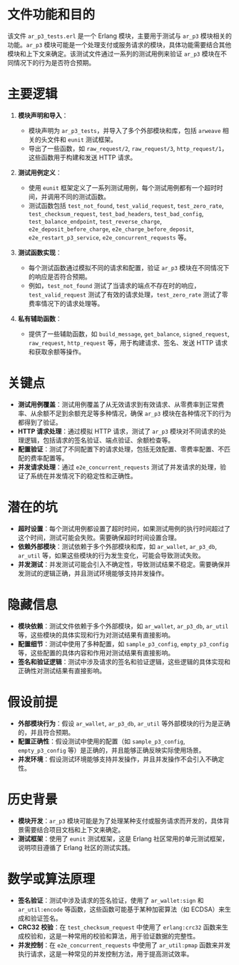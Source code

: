 # 文件功能和目的

该文件 `ar_p3_tests.erl` 是一个 Erlang 模块，主要用于测试与 `ar_p3` 模块相关的功能。`ar_p3` 模块可能是一个处理支付或服务请求的模块，具体功能需要结合其他模块和上下文来确定。该测试文件通过一系列的测试用例来验证 `ar_p3` 模块在不同情况下的行为是否符合预期。

# 主要逻辑

1. **模块声明和导入**：
   - 模块声明为 `ar_p3_tests`，并导入了多个外部模块和库，包括 `arweave` 相关的头文件和 `eunit` 测试框架。
   - 导出了一些函数，如 `raw_request/2`, `raw_request/3`, `http_request/1`，这些函数用于构建和发送 HTTP 请求。

2. **测试用例定义**：
   - 使用 `eunit` 框架定义了一系列测试用例，每个测试用例都有一个超时时间，并调用不同的测试函数。
   - 测试函数包括 `test_not_found`, `test_valid_request`, `test_zero_rate`, `test_checksum_request`, `test_bad_headers`, `test_bad_config`, `test_balance_endpoint`, `test_reverse_charge`, `e2e_deposit_before_charge`, `e2e_charge_before_deposit`, `e2e_restart_p3_service`, `e2e_concurrent_requests` 等。

3. **测试函数实现**：
   - 每个测试函数通过模拟不同的请求和配置，验证 `ar_p3` 模块在不同情况下的响应是否符合预期。
   - 例如，`test_not_found` 测试了当请求的端点不存在时的响应，`test_valid_request` 测试了有效的请求处理，`test_zero_rate` 测试了零费率情况下的请求处理等。

4. **私有辅助函数**：
   - 提供了一些辅助函数，如 `build_message`, `get_balance`, `signed_request`, `raw_request`, `http_request` 等，用于构建请求、签名、发送 HTTP 请求和获取余额等操作。

# 关键点

- **测试用例覆盖**：测试用例覆盖了从无效请求到有效请求、从零费率到正常费率、从余额不足到余额充足等多种情况，确保 `ar_p3` 模块在各种情况下的行为都得到了验证。
- **HTTP 请求处理**：通过模拟 HTTP 请求，测试了 `ar_p3` 模块对不同请求的处理逻辑，包括请求的签名验证、端点验证、余额检查等。
- **配置验证**：测试了不同配置下的请求处理，包括无效配置、零费率配置、不匹配的费率配置等。
- **并发请求处理**：通过 `e2e_concurrent_requests` 测试了并发请求的处理，验证了系统在并发情况下的稳定性和正确性。

# 潜在的坑

- **超时设置**：每个测试用例都设置了超时时间，如果测试用例的执行时间超过了这个时间，测试可能会失败。需要确保超时时间设置合理。
- **依赖外部模块**：测试依赖于多个外部模块和库，如 `ar_wallet`, `ar_p3_db`, `ar_util` 等，如果这些模块的行为发生变化，可能会导致测试失败。
- **并发测试**：并发测试可能会引入不确定性，导致测试结果不稳定。需要确保并发测试的逻辑正确，并且测试环境能够支持并发操作。

# 隐藏信息

- **模块依赖**：测试文件依赖于多个外部模块，如 `ar_wallet`, `ar_p3_db`, `ar_util` 等，这些模块的具体实现和行为对测试结果有直接影响。
- **配置细节**：测试中使用了多种配置，如 `sample_p3_config`, `empty_p3_config` 等，这些配置的具体内容和作用对测试结果有直接影响。
- **签名和验证逻辑**：测试中涉及请求的签名和验证逻辑，这些逻辑的具体实现和正确性对测试结果有直接影响。

# 假设前提

- **外部模块行为**：假设 `ar_wallet`, `ar_p3_db`, `ar_util` 等外部模块的行为是正确的，并且符合预期。
- **配置正确性**：假设测试中使用的配置（如 `sample_p3_config`, `empty_p3_config` 等）是正确的，并且能够正确反映实际使用场景。
- **并发环境**：假设测试环境能够支持并发操作，并且并发操作不会引入不确定性。

# 历史背景

- **模块开发**：`ar_p3` 模块可能是为了处理某种支付或服务请求而开发的，具体背景需要结合项目文档和上下文来确定。
- **测试框架**：使用了 `eunit` 测试框架，这是 Erlang 社区常用的单元测试框架，说明项目遵循了 Erlang 社区的测试实践。

# 数学或算法原理

- **签名验证**：测试中涉及请求的签名验证，使用了 `ar_wallet:sign` 和 `ar_util:encode` 等函数，这些函数可能基于某种加密算法（如 ECDSA）来生成和验证签名。
- **CRC32 校验**：在 `test_checksum_request` 中使用了 `erlang:crc32` 函数来生成校验和，这是一种常用的校验和算法，用于验证数据的完整性。
- **并发控制**：在 `e2e_concurrent_requests` 中使用了 `ar_util:pmap` 函数来并发执行请求，这是一种常见的并发控制方法，用于提高测试效率。